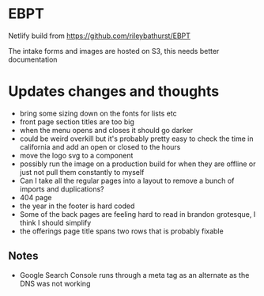 # EBPT

Netlify build from
https://github.com/rileybathurst/EBPT

The intake forms and images are hosted on S3, this needs better documentation

# Updates changes and thoughts

- bring some sizing down on the fonts for lists etc
- front page section titles are too big
- when the menu opens and closes it should go darker
- could be weird overkill but it's probably pretty easy to check the time in california and add an open or closed to the hours
- move the logo svg to a component
- possibly run the image on a production build for when they are offline or just not pull them constantly to myself
- Can I take all the regular pages into a layout to remove a bunch of imports and duplications?
- 404 page
- the year in the footer is hard coded
- Some of the back pages are feeling hard to read in brandon grotesque, I think I should simplify
- the offerings page title spans two rows that is probably fixable

## Notes

- Google Search Console runs through a meta tag as an alternate as the DNS was not working